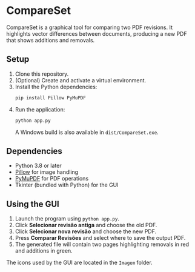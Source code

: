 # CompareSet

CompareSet is a graphical tool for comparing two PDF revisions. It highlights
vector differences between documents, producing a new PDF that shows additions
and removals.

## Setup

1. Clone this repository.
2. (Optional) Create and activate a virtual environment.
3. Install the Python dependencies:
   ```bash
   pip install Pillow PyMuPDF
   ```
4. Run the application:
   ```bash
   python app.py
   ```
   A Windows build is also available in `dist/CompareSet.exe`.

## Dependencies

- Python 3.8 or later
- [Pillow](https://pypi.org/project/Pillow/) for image handling
- [PyMuPDF](https://pypi.org/project/PyMuPDF/) for PDF operations
- Tkinter (bundled with Python) for the GUI

## Using the GUI

1. Launch the program using `python app.py`.
2. Click **Selecionar revisão antiga** and choose the old PDF.
3. Click **Selecionar nova revisão** and choose the new PDF.
4. Press **Comparar Revisões** and select where to save the output PDF.
5. The generated file will contain two pages highlighting removals in red and
   additions in green.

The icons used by the GUI are located in the `Imagem` folder.
